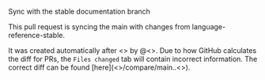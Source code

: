 Sync with the stable documentation branch

This pull request is syncing the main with changes from language-reference-stable.

It was created automatically after <<commit-id>> by @<<author>>. Due to how GitHub calculates the diff for PRs, the `Files changed` tab will contain incorrect information. The correct diff can be found [here](<<repo-url>>/compare/main..<<branch-name>>).